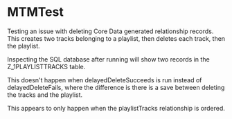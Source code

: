 # MTMTest

Testing an issue with deleting Core Data generated relationship records.  This creates two tracks belonging to a playlist, then deletes each track, then the playlist.  

Inspecting the SQL database after running will show two records in the Z_1PLAYLISTTRACKS table.

This doesn't happen when delayedDeleteSucceeds is run instead of delayedDeleteFails, where the difference is there is a save between deleting the tracks and the playlist.

This appears to only happen when the playlistTracks relationship is ordered.
